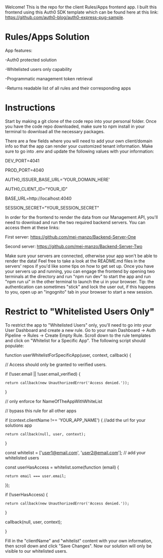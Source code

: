 
Welcome! This is the repo for the client Rules/Apps frontend app. I built this frontend using this Auth0 SDK template which can be found here at this link: https://github.com/auth0-blog/auth0-express-pug-sample.

# Rules/Apps Solution

App features:

-Auth0 protected solution

-Whitelisted users only capability

-Programmatic management token retrieval

-Returns readable list of all rules and their corresponding apps


# Instructions
Start by making a git clone of the code repo into your personal folder. Once you have the code repo downloaded, make sure to npm install in your terminal to download all the necessary packages.

There are a few fields where you will need to add your own client/domain info so that the app can render your customized tenant information. Make sure to go into .env and update the following values with your information: 

DEV_PORT=4041

PROD_PORT=4040

AUTH0_ISSUER_BASE_URL='YOUR_DOMAIN_HERE'

AUTH0_CLIENT_ID="YOUR_ID"

BASE_URL=http://localhost:4040

SESSION_SECRET="YOUR_SESSION_SECRET"

In order for the frontend to render the data from our Management API, you'll need to download and run the two required backend servers. You can access them at these links:

First server: https://github.com/mei-manzo/Backend-Server-One

Second server: https://github.com/mei-manzo/Backend-Server-Two

Make sure your servers are connected, otherwise your app won't be able to render the data! Feel free to take a look at the README.md files in the servers' repos if you'd like some tips on how to get set up. Once you have your servers up and running, you can engage the frontend by opening two terminals at the directory and run "npm run dev" to start the app and run "npm run ui" in the other terminal to launch the ui in your browser. Tip: the authentication can sometimes "stick" and lock the user out, if this happens to you, open up an "ingognito" tab in your browser to start a new session.


# Restrict to "Whitelisted Users Only"

To restrict the app to "Whitelisted Users" only, you'll need to go into your User Dashboard and create a new rule. Go to your main Dashboard -> Auth Pipeline -> Rules -> Create Empty Rule. Scroll down to the rule templates and click on "Whitelist for a Specific App". The following script should populate:


function userWhitelistForSpecificApp(user, context, callback) {

  // Access should only be granted to verified users.
  
  if (!user.email || !user.email_verified) {
  
    return callback(new UnauthorizedError('Access denied.'));
    
  }


  // only enforce for NameOfTheAppWithWhiteList
  
  // bypass this rule for all other apps
  
  if (context.clientName !== 'YOUR_APP_NAME') { //add the url for your solutions app
  
    return callback(null, user, context);
    
  }
  

  const whitelist = ['user1@email.com', 'user2@email.com']; // add your whitelisted users
  
  const userHasAccess = whitelist.some(function (email) {
  
    return email === user.email;
    
  });
  

  if (!userHasAccess) {
  
    return callback(new UnauthorizedError('Access denied.'));
    
  }
  

  callback(null, user, context);
  
}



Fill in the "clientName" and "whitelist" content with your own information, then scroll down and click "Save Changes". Now our solution will only be visible to our whitelisted users.


